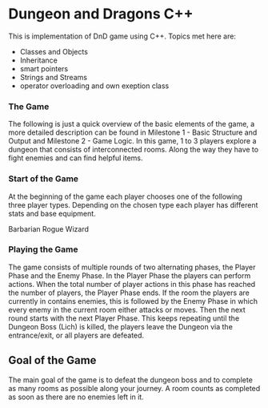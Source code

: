 # Dungeon and Dragons C++
This is implementation of DnD game using C++. Topics met here are:
- Classes and Objects
- Inheritance
- smart pointers
- Strings and Streams
- operator overloading and own exeption class
### The Game
The following is just a quick overview of the basic elements of the game, a more detailed description can be found in
Milestone 1 - Basic Structure and Output and Milestone 2 - Game Logic.
In this game, 1 to 3 players explore a dungeon that consists of interconnected rooms. Along the way they have to fight
enemies and can find helpful items.


### Start of the Game
At the beginning of the game each player chooses one of the following three player types. Depending on the chosen type
each player has different stats and base equipment.

Barbarian
Rogue
Wizard


### Playing the Game
The game consists of multiple rounds of two alternating phases, the Player Phase and the Enemy Phase.
In the Player Phase the players can perform actions. When the total number of player actions in this phase
has reached the number of players, the Player Phase ends. If the room the players are currently in contains enemies,
this is followed by the Enemy Phase in which every enemy in the current room either attacks or moves.
Then the next round starts with the next Player Phase. This keeps repeating until the Dungeon Boss (Lich) is killed, the players leave the Dungeon via the
entrance/exit, or all players are defeated.

## Goal of the Game
The main goal of the game is to defeat the dungeon boss and to complete as
many rooms as possible along your journey. A room counts as completed as soon as there are no enemies left in it.

